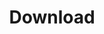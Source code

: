---
title: Download
tags:
icon: download
svg: '<svg xmlns="http://www.w3.org/2000/svg" width="24" height="24" fill="none" viewBox="0 0 24 24" stroke-width="1.5" stroke-linecap="round" stroke-linejoin="round" stroke="currentColor"><path d="M4 16.004V17a3 3 0 0 0 3 3h10a3 3 0 0 0 3-3v-1M12 4.5v11m3.5-3.5L12 15.5 8.5 12"/></svg>'
---